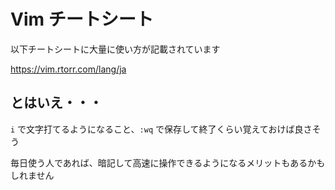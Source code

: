 # Vim チートシート

以下チートシートに大量に使い方が記載されています

https://vim.rtorr.com/lang/ja

## とはいえ・・・

`i` で文字打てるようになること、`:wq` で保存して終了くらい覚えておけば良さそう

毎日使う人であれば、暗記して高速に操作できるようになるメリットもあるかもしれません
